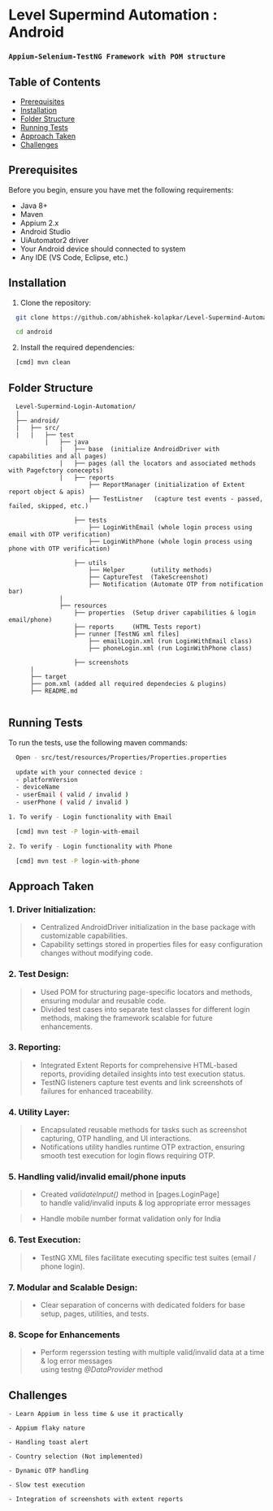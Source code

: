 # Level Supermind Automation : Android

### ```Appium-Selenium-TestNG Framework with POM structure```

## Table of Contents

- [Prerequisites](#prerequisites)
- [Installation](#installation)
- [Folder Structure](#folder-structure)
- [Running Tests](#running-tests)
- [Approach Taken](#approach-taken)
- [Challenges](#challenges)

## Prerequisites

Before you begin, ensure you have met the following requirements:

- Java 8+
- Maven
- Appium 2.x
- Android Studio
- UiAutomator2 driver
- Your Android device should connected to system
- Any IDE (VS Code, Eclipse, etc.)

## Installation

1. Clone the repository:

```bash
  git clone https://github.com/abhishek-kolapkar/Level-Supermind-Automation.git

  cd android
```

2. Install the required dependencies:

```bash
  [cmd] mvn clean
```

## Folder Structure

```
  Level-Supermind-Login-Automation/
  |
  ├── android/
  |   ├── src/
  |   |   ├── test
          |   ├── java
              |   ├── base  (initialize AndroidDriver with capabilities and all pages)
              |   ├── pages (all the locators and associated methods with Pagefctory conecepts)
              |   ├── reports
                      ├── ReportManager (initialization of Extent report object & apis)
                      ├── TestListner   (capture test events - passed, failed, skipped, etc.)

                  ├── tests
                      ├── LoginWithEmail (whole login process using email with OTP verification)
                      ├── LoginWithPhone (whole login process using phone with OTP verification)

                  ├── utils
                      ├── Helper       (utility methods)
                      ├── CaptureTest  (TakeScreenshot)
                      ├── Notification (Automate OTP from notification bar)
              |
              ├── resources
                  ├── properties  (Setup driver capabilities & login email/phone)
                  ├── reports     (HTML Tests report)
                  ├── runner [TestNG xml files]
                      ├── emailLogin.xml (run LoginWithEmail class)
                      ├── phoneLogin.xml (run LoginWithPhone class)
       
                  ├── screenshots
      |            
      ├── target
      ├── pom.xml (added all required dependecies & plugins)
      ├── README.md
   
```

## Running Tests

To run the tests, use the following maven commands:

```bash
  Open - src/test/resources/Properties/Properties.properties

  update with your connected device : 
  - platformVersion 
  - deviceName
  - userEmail ( valid / invalid )
  - userPhone ( valid / invalid )
```

```bash
1. To verify - Login functionality with Email

  [cmd] mvn test -P login-with-email
```


```bash
2. To verify - Login functionality with Phone

  [cmd] mvn test -P login-with-phone
```

## Approach Taken

### 1. Driver Initialization:
>- Centralized AndroidDriver initialization in the base package with customizable capabilities. 
>- Capability settings stored in properties files for easy configuration changes without modifying code.

### 2. Test Design:
>- Used POM for structuring page-specific locators and methods, ensuring modular and reusable code.
>- Divided test cases into separate test classes for different login methods, making the framework scalable for future enhancements.

### 3. Reporting:
>- Integrated Extent Reports for comprehensive HTML-based reports, providing detailed insights into test execution status.
>- TestNG listeners capture test events and link screenshots of failures for enhanced traceability.

### 4. Utility Layer:
>- Encapsulated reusable methods for tasks such as screenshot capturing, OTP handling, and UI interactions.
>- Notifications utility handles runtime OTP extraction, ensuring smooth test execution for login flows requiring OTP.

### 5. Handling valid/invalid email/phone inputs
>- Created *validateInput()* method in [pages.LoginPage] <br /> to handle valid/invalid inputs & log appropriate error messages

>- Handle mobile number format validation only for India


### 6. Test Execution:
>- TestNG XML files facilitate executing specific test suites (email / phone login).

### 7. Modular and Scalable Design:
>- Clear separation of concerns with dedicated folders for base setup, pages, utilities, and tests.

### 8. Scope for Enhancements
>- Perform regerssion testing with multiple valid/invalid data at a time & log error messages <br /> using testng *@DataProvider* method


## Challenges
```
- Learn Appium in less time & use it practically 

- Appium flaky nature

- Handling toast alert

- Country selection (Not implemented)

- Dynamic OTP handling

- Slow test execution

- Integration of screenshots with extent reports
```
